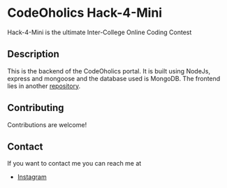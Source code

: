 # CodeOholics Hack-4-Mini
Hack-4-Mini is the ultimate Inter-College Online Coding Contest

## Description
This is the backend of the CodeOholics portal. It is built using NodeJs, express and mongoose and the database used is MongoDB. The frontend lies in another [repository](https://github.com/dead8309/CodeOHolicsPortal/).



## Contributing
Contributions are welcome!


## Contact
If you want to contact me you can reach me at 
- [Instagram](https://www.instagram.com/sarthakgargg_/)